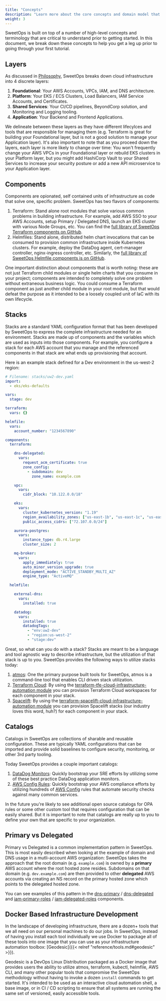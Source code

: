 ```yaml
---
title: "Concepts"
description: "Learn more about the core concepts and domain model that make up the SweetOps methodology."
weight: 3
---
```


SweetOps is built on top of a number of high-level concepts and terminology that are critical to understand prior to getting started. In this document, we break down these concepts to help you get a leg up prior to going through your first tutorial.

## Layers

As discussed in [Philosophy](TODO), SweetOps breaks down cloud infrastructure into 4 discrete layers:

1. **Foundational**: Your AWS Accounts, VPCs, IAM, and DNS architecture.
1. **Platform**: Your EKS / ECS Clusters, Load Balancers, IAM Service Accounts, and Certificates.
1. **Shared Services**: Your CI/CD pipelines, BeyondCorp solution, and Monitoring and Logging tooling.
1. **Application**: Your Backend and Frontend Applications.

We delineate between these layers as they have different lifecylces and tools that are responsible for managing them (e.g. Terraform is great for building your Foundational layer, but is not a good solution to manage your Application layer). It's also important to note that as you proceed down the layers, each layer is more likely to change over time: You won't frequently change your AWS VPCs in your Foundational layer or rebuild EKS clusters in your Platform layer, but you might add HashiCorp Vault to your Shared Services to increase your security posture or add a new API microservice to your Application layer.

## Components

Components are opionated, self contained units of infrastructure as code that solve one, specific problem. SweetOps has two flavors of components:

1. Terraform: Stand alone root modules that solve various common problems in building infrastructure. For example, add AWS SSO to your AWS Accounts, setup Primary / Delegated DNS, launch an EKS cluster with various Node Groups, etc. You can find the [full library of SweetOps Terraform components on GitHub](https://github.com/cloudposse/terraform-aws-components).
1. Helmfiles: Stand alone, distributed helm chart invocations that can be consumed to provision common infrastructure inside Kubernetes clusters. For example, deploy the DataDog agent, cert-manager controller, nginx-ingress controller, etc. Similarly, the [full library of SweetOps Helmfile components is on GitHub](https://github.com/cloudposse/helmfiles).

One important distinction about components that is worth noting: these are not just Terraform child modules or single helm charts that you consume in your project; components are intended to completely solve one problem without extraneous business logic. You could consume a Terraform component as just another child module in your root module, but that would defeat the purpose as it intended to be a loosely coupled unit of IaC with its own lifecycle.

## Stacks

Stacks are a standard YAML configuration format that has been developed by SweetOps to express the complete infrastructure needed for an environment. Stacks are made up of components and the variables which are used as inputs into those components. For example, you configure a stack for each AWS account that you manage and the referenced components in that stack are what ends up provisioning that account.

Here is an example stack defined for a Dev environment in the us-west-2 region:

```YAML
# Filename: stacks/uw2-dev.yaml
import:
  - eks/eks-defaults

vars:
  stage: dev

terraform:
  vars: {}

helmfile:
  vars:
    account_number: "1234567890"

components:
  terraform:

    dns-delegated:
      vars:
        request_acm_certificate: true
        zone_config:
          - subdomain: dev
            zone_name: example.com

    vpc:
      vars:
        cidr_block: "10.122.0.0/18"

    eks:
      vars:
        cluster_kubernetes_version: "1.19"
        region_availability_zones: ["us-east-1b", "us-east-1c", "us-east-1d"]
        public_access_cidrs: ["72.107.0.0/24"]

    aurora-postgres:
      vars:
        instance_type: db.r4.large
        cluster_size: 2

    mq-broker:
      vars:
        apply_immediately: true
        auto_minor_version_upgrade: true
        deployment_mode: "ACTIVE_STANDBY_MULTI_AZ"
        engine_type: "ActiveMQ"

  helmfile:

    external-dns:
      vars:
        installed: true

    datadog:
      vars:
        installed: true
        datadogTags:
          - "env:uw2-dev"
          - "region:us-west-2"
          - "stage:dev"
```

Great, so what can you do with a stack? Stacks are meant to be a language and tool agnostic way to describe infrastructure, but the utilization of that stack is up to you. SweetOps provides the following ways to utilize stacks today:

1. [atmos](https://github.com/cloudposse/atmos): One the primary purpose built tools for SweetOps, atmos is a command-line tool that enables CLI driven stack utilization.
1. [Terraform Cloud](https://www.terraform.io/docs/cloud/index.html): By using the [terraform-tfe-cloud-infrastructure-automation module](https://github.com/cloudposse/terraform-tfe-cloud-infrastructure-automation) you can provision Terraform Cloud workspaces for each component in your stack.
1. [Spacelift](https://spacelift.io/): By using the [terraform-spacelift-cloud-infrastructure-automation module](https://github.com/cloudposse/terraform-spacelift-cloud-infrastructure-automation) you can provision Spacelift stacks (our industry loves this word, huh?) for each component in your stack.

## Catalogs

Catalogs in SweetOps are collections of sharable and reusable configuration. These are typically YAML configurations that can be imported and provide solid baselines to configure security, monitoring, or other 3rd party tooling.

Today SweetOps provides a couple important catalogs:

1. [DataDog Monitors](https://github.com/cloudposse/terraform-datadog-monitor/tree/master/catalog/monitors): Quickly bootstrap your SRE efforts by utilizing some of these best practice DataDog application monitors.
1. [AWS Config Rules](https://github.com/cloudposse/terraform-aws-config/tree/master/catalog): Quickly bootstrap your AWS compliance efforts by utilizing hundreds of [AWS Config](https://aws.amazon.com/config/) rules that automate security checks against many common services.

In the future you're likely to see additional open source catalogs for OPA rules or some other custom tool that requires configuration that can be easily shared. But it is important to note that catalogs are really up to you to define your own that are specific to your organization.

## Primary vs Delegated

Primary vs Delegated is a common implementation pattern in SweetOps. This is most easily described when looking at the example of domain and DNS usage in a mutli-account AWS organization: SweetOps takes the approach that the root domain (e.g. `example.com`) is owned by a **primary** AWS account where the root hosted zone resides. Subdomains on that domain (e.g. `dev.example.com`) are then provided to other **delegated** AWS accounts via creating an NS record on the primary hosted zone which points to the delegated hosted zone.

You can see examples of this pattern in the [dns-primary](https://github.com/cloudposse/terraform-aws-components/tree/master/modules/dns-primary) / [dns-delegated](https://github.com/cloudposse/terraform-aws-components/tree/master/modules/dns-delegated) and [iam-primary-roles](https://github.com/cloudposse/terraform-aws-components/tree/master/modules/iam-primary-roles) / [iam-delegated-roles](https://github.com/cloudposse/terraform-aws-components/tree/master/modules/iam-delegated-roles) components.

## Docker Based Infrastructure Development

In the landscape of developing infrastructure, there are a dozen+ tools that we all need on our personal machines to do our jobs. In SweetOps, instead of having you install each tool individually we use Docker to package all of these tools into one image that you can use as your infrastructure automation toolbox: [Geodesic]({{< relref "reference/tools.md#geodesic" >}}).

Geodesic is a DevOps Linux Distribution packaged as a Docker image that provides users the ability to utilize atmos, terraform, kubectl, helmfile, AWS CLI, and many other popular tools that compromise the SweetOps methodology without having to invoke a dozen `install` commands to get started. It's intended to be used as an interactive cloud automation shell, a base image, or in CI / CD scripting to ensure that all systems are running the same set of versioned, easily accessible tools.

<!-- TODO: Link to How-to on "Using Geodesic" once created. -->


